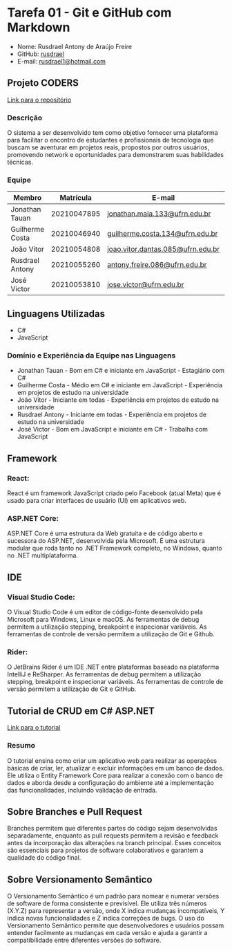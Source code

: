 # Tarefa 01 - Git e GitHub com Markdown 

* Nome: Rusdrael Antony de Araújo Freire 
* GitHub: [rusdrael](https://github.com/rusdrael) 
* E-mail: rusdrael1@hotmail.com

## Projeto CODERS

[Link para o repositório](https://github.com/guilhermecostam/coders_frontend)

### Descrição 

O sistema a ser desenvolvido tem como objetivo fornecer uma plataforma para facilitar o encontro de estudantes e profissionais de tecnologia que buscam se aventurar em projetos reais, propostos por outros usuários, promovendo network e oportunidades para demonstrarem suas habilidades técnicas.

### Equipe


| Membro          | Matrícula   | E-mail                            | GitHub                                                          |
| --------------- | ----------- | --------------------------------- | --------------------------------------------------------------- |
| Jonathan Tauan  | 20210047895 | jonathan.maia.133@ufrn.edu.br     | [jtauanpm](https://github.com/jtauanpm)                         |
| Guilherme Costa | 20210046940 | guilherme.costa.134@ufrn.edu.br   | [guilhermecostam](https://github.com/guilhermecostam)           |
| João Vitor      | 20210054808 | joao.vitor.dantas.085@ufrn.edu.br | [JoaoVitorGomesDantas](https://github.com/JoaoVitorGomesDantas) |
| Rusdrael Antony | 20210055260 | antony.freire.086@ufrn.edu.br     | [rusdrael](https://github.com/rusdrael)                         |
| José Victor     | 20210053810 | jose.victor@ufrn.edu.br           | [victormedeiros1](https://github.com/victormedeiros1)           |

## Linguagens Utilizadas

* C#
* JavaScript

### Domínio e Experiência da Equipe nas Linguagens

* Jonathan Tauan - Bom em C# e iniciante em JavaScript - Estagiário com C#
* Guilherme Costa - Médio em C# e iniciante em JavaScript - Experiência em projetos de estudo na universidade
* João Vitor - Iniciante em todas - Experiência em projetos de estudo na universidade
* Rusdrael Antony - Iniciante em todas - Experiência em projetos de estudo na universidade
* José Victor - Bom em JavaScript e iniciante em C# - Trabalha com JavaScript

## Framework

### React: 

React é um framework JavaScript criado pelo Facebook (atual Meta) que é usado para criar interfaces de usuário (UI) em aplicativos web.

### ASP.NET Core: 

ASP.NET Core é uma estrutura da Web gratuita e de código aberto e sucessora do ASP.NET, desenvolvida pela Microsoft. É uma estrutura modular que roda tanto no .NET Framework completo, no Windows, quanto no .NET multiplataforma.

## IDE

### Visual Studio Code: 

O Visual Studio Code é um editor de código-fonte desenvolvido pela Microsoft para Windows, Linux e macOS. As ferramentas de debug permitem a utilização stepping, breakpoint e inspecionar variáveis. As ferramentas de controle de versão permitem a utilização de Git e Github.

### Rider: 

O JetBrains Rider é um IDE .NET entre plataformas baseado na plataforma IntelliJ e ReSharper. As ferramentas de debug permitem a utilização stepping, breakpoint e inspecionar variáveis. As ferramentas de controle de versão permitem a utilização de Git e GitHub.

## Tutorial de CRUD em C# ASP.NET

[Link para o tutorial](https://www.youtube.com/watch?v=RgHGzrjD4v4&ab_channel=DevC%23)

### Resumo

O tutorial ensina como criar um aplicativo web para realizar as operações básicas de criar, ler, atualizar e excluir informações em um banco de dados. Ele utiliza o Entity Framework Core para realizar a conexão com o banco de dados e aborda desde a configuração do ambiente até a implementação das funcionalidades, incluindo validação de entrada. 

## Sobre Branches e Pull Request

Branches permitem que diferentes partes do código sejam desenvolvidas separadamente, enquanto as pull requests permitem a revisão e feedback antes da incorporação das alterações na branch principal. Esses conceitos são essenciais para projetos de software colaborativos e garantem a qualidade do código final.

## Sobre Versionamento Semântico

O Versionamento Semântico é um padrão para nomear e numerar versões de software de forma consistente e previsível. Ele utiliza três números (X.Y.Z) para representar a versão, onde X indica mudanças incompatíveis, Y indica novas funcionalidades e Z indica correções de bugs. O uso do Versionamento Semântico permite que desenvolvedores e usuários possam entender facilmente as mudanças em cada versão e ajuda a garantir a compatibilidade entre diferentes versões do software.

